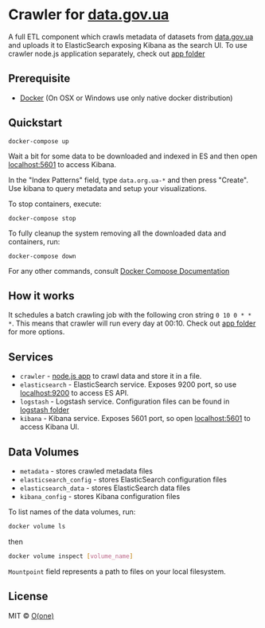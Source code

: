 # Crawler for [data.gov.ua](http://data.gov.ua)

A full ETL component which crawls metadata of datasets from [data.gov.ua](http://data.gov.ua) and uploads it to ElasticSearch exposing Kibana as the search UI.
To use crawler node.js application separately, check out [app folder](app)

## Prerequisite
* [Docker](https://www.docker.com/products/docker) (On OSX or Windows use only native docker distribution)

## Quickstart

```
docker-compose up
```

Wait a bit for some data to be downloaded and indexed in ES and then open [localhost:5601](localhost:5601) to access Kibana.

In the "Index Patterns" field, type `data.org.ua-*` and then press "Create". Use kibana to query metadata and setup your visualizations.

To stop containers, execute:
```
docker-compose stop
```

To fully cleanup the system removing all the downloaded data and containers, run:

```
docker-compose down
```

For any other commands, consult [Docker Compose Documentation](https://docs.docker.com/compose/)

## How it works

It schedules a batch crawling job with the following cron string `0 10 0 * * *`. This means that crawler will run every day at 00:10. Check out [app folder](app) for more options.

## Services

* `crawler` - [node.js app](app) to crawl data and store it in a file.
* `elasticsearch` - ElasticSearch service. Exposes 9200 port, so use [localhost:9200](localhost:9200) to access ES API.
* `logstash` - Logstash service. Configuration files can be found in [logstash folder](logstash)
* `kibana` - Kibana service. Exposes 5601 port, so open [localhost:5601](localhost:5601) to access Kibana UI.

## Data Volumes

* `metadata` - stores crawled metadata files
* `elasticsearch_config` - stores ElasticSearch configuration files
* `elasticsearch_data` - stores ElasticSearch data files
* `kibana_config` - stores Kibana configuration files

To list names of the data volumes, run:

```sh
docker volume ls
```

then

```sh
docker volume inspect [volume_name]
```

`Mountpoint` field represents a path to files on your local filesystem.

## License

MIT © [O(one)](http://oone.tech)
